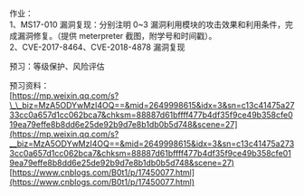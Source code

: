作业：  
1、MS17-010 漏洞复现：分别注明 0~3 漏洞利用模块的攻击效果和利用条件，完成漏洞修复。（提供 meterpreter 截图，附学号和时间戳）。  
2、CVE-2017-8464、CVE-2018-4878 漏洞复现

预习：等级保护、风险评估

预习资料：  
[https://mp.weixin.qq.com/s?\_\_biz=MzA5ODYwMzI4OQ==&mid=2649998615&idx=3&sn=c13c41475a2733cc0a657d1cc062bca7&chksm=88887d61bffff477b4df35f9ce49b358cfe019ea79effe8b8dd6e25de92b9d7e8b1db0b5d748&scene=27](https://mp.weixin.qq.com/s?__biz=MzA5ODYwMzI4OQ==&mid=2649998615&idx=3&sn=c13c41475a2733cc0a657d1cc062bca7&chksm=88887d61bffff477b4df35f9ce49b358cfe019ea79effe8b8dd6e25de92b9d7e8b1db0b5d748&scene=27)  
[https://www.cnblogs.com/B0t1/p/17450077.html](https://www.cnblogs.com/B0t1/p/17450077.html)